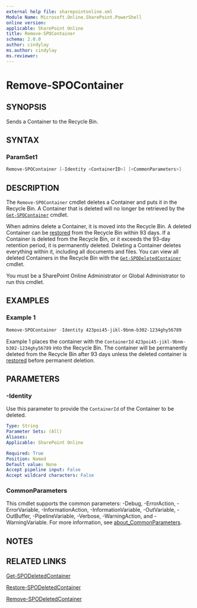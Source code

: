 ```yaml
---
external help file: sharepointonline.xml
Module Name: Microsoft.Online.SharePoint.PowerShell
online version: 
applicable: SharePoint Online
title: Remove-SPOContainer
schema: 2.0.0
author: cindylay
ms.author: cindylay
ms.reviewer:
---
```


# Remove-SPOContainer

## SYNOPSIS
Sends a Container to the Recycle Bin.

## SYNTAX

### ParamSet1

```powershell
Remove-SPOContainer [–Identity <ContainerID>​] [<CommonParameters>]
```

## DESCRIPTION

The `Remove-SPOContainer` cmdlet deletes a Container and puts it in the Recycle Bin. A Container that is deleted will no longer be retrieved by the [`Get-SPOContainer`](./Get-SPOContainer.md) cmdlet.

When admins delete a Container, it is moved into the Recycle Bin. A deleted Container can be [restored](./Restore-SPODeletedContainer.md) from the Recycle Bin within 93 days. If a Container is deleted from the Recycle Bin, or it exceeds the 93-day retention period, it is permanently deleted. Deleting a Container deletes everything within it, including all documents and files. You can view all deleted Containers in the Recycle Bin with the [`Get-SPODeletedContainer`](./Get-SPODeletedContainer.md) cmdlet.

You must be a SharePoint Online Administrator or Global Administrator to run this cmdlet.

## EXAMPLES

### Example 1

```powershell
Remove-SPOContainer -Identity 423poi45-jikl-9bnm-b302-1234ghy56789
```

Example 1 places the container with the `ContainerId` `423poi45-jikl-9bnm-b302-1234ghy56789` into the Recycle Bin. The container will be permanently deleted from the Recycle Bin after 93 days unless the deleted container is [restored](./Restore-SPODeletedContainer.md) before permanent deletion. 

## PARAMETERS

### -Identity

Use this parameter to provide the `ContainerId` of the Container to be deleted.
 
```yaml
Type: String
Parameter Sets: (All)
Aliases:
Applicable: SharePoint Online

Required: True
Position: Named
Default value: None
Accept pipeline input: False
Accept wildcard characters: False
```

### CommonParameters

This cmdlet supports the common parameters: -Debug, -ErrorAction, -ErrorVariable, -InformationAction, -InformationVariable, -OutVariable, -OutBuffer, -PipelineVariable, -Verbose, -WarningAction, and -WarningVariable. For more information, see [about_CommonParameters](https://go.microsoft.com/fwlink/?LinkID=113216).

## NOTES

## RELATED LINKS

[Get-SPODeletedContainer](./Get-SPODeletedContainer.md)

[Restore-SPODeletedContainer](./Restore-SPODeletedContainer.md)

[Remove-SPODeletedContainer](./Remove-SPODeletedContainer.md)